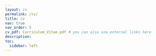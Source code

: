 ```yaml
---
layout: cv
permalink: /cv/
title: cv
nav: true
nav_order: 5
cv_pdf: Curriculum_Vitae.pdf # you can also use external links here
description: 
toc:
  sidebar: left
---
```

